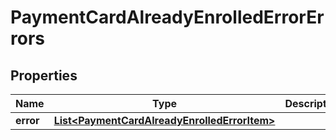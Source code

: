 

# PaymentCardAlreadyEnrolledErrorErrors

## Properties

Name | Type | Description | Notes
------------ | ------------- | ------------- | -------------
**error** | [**List&lt;PaymentCardAlreadyEnrolledErrorItem&gt;**](PaymentCardAlreadyEnrolledErrorItem.md) |  | 



